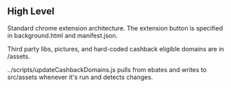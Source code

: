 ## High Level

Standard chrome extension architecture. The extension button is specified in background.html and 
manifest.json.

Third party libs, pictures, and hard-coded cashback eligible domains are in /assets.

../scripts/updateCashbackDomains.js pulls from ebates and writes to src/assets whenever it's run and
detects changes.
